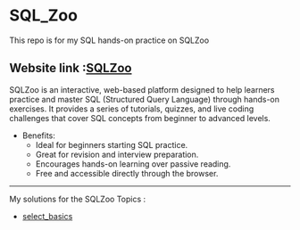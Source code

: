 # SQL_Zoo
This repo is for my SQL hands-on practice on SQLZoo <br>

Website link :[SQLZoo](https://sqlzoo.net/wiki/SQL_Tutorial)  <br>
---
SQLZoo is an interactive, web-based platform designed to help learners practice and master SQL (Structured Query Language) through hands-on exercises.
It provides a series of tutorials, quizzes, and live coding challenges that cover SQL concepts from beginner to advanced levels.
* Benefits:
  - Ideal for beginners starting SQL practice.
  - Great for revision and interview preparation.
  - Encourages hands-on learning over passive reading.
  - Free and accessible directly through the browser.

---
My solutions for the SQLZoo Topics :
- [select_basics](https://github.com/Es-war29/sql_zoo/blob/main/practice/select_01)
